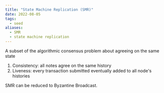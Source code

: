 ```yaml
---
title: "State Machine Replication (SMR)"
date: 2022-08-05
tags:
  - seed
aliases:
  - SMR
  - state machine replication
---
```


A subset of the algorithmic consensus problem about agreeing on the same state

1. Consistency: all notes agree on the same history
2. Liveness: every transaction submitted eventually added to all node's histories

SMR can be reduced to Byzantine Broadcast.
